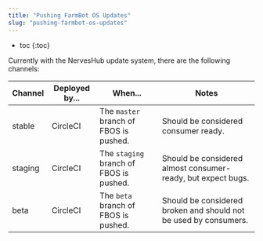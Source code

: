 ```yaml
---
title: "Pushing FarmBot OS Updates"
slug: "pushing-farmbot-os-updates"
---
```


* toc
{:toc}

Currently with the NervesHub update system, there are the following channels:

|Channel                       |Deployed by...                |When...                       |Notes                         |
|------------------------------|------------------------------|------------------------------|------------------------------|
|stable                        |CircleCI                      |The `master` branch of FBOS is pushed.|Should be considered consumer ready.
|staging                       |CircleCI                      |The `staging` branch of FBOS is pushed.|Should be considered almost consumer-ready, but expect bugs.
|beta                          |CircleCI                      |The `beta` branch of FBOS is pushed.|Should be considered broken and should not be used by consumers.




